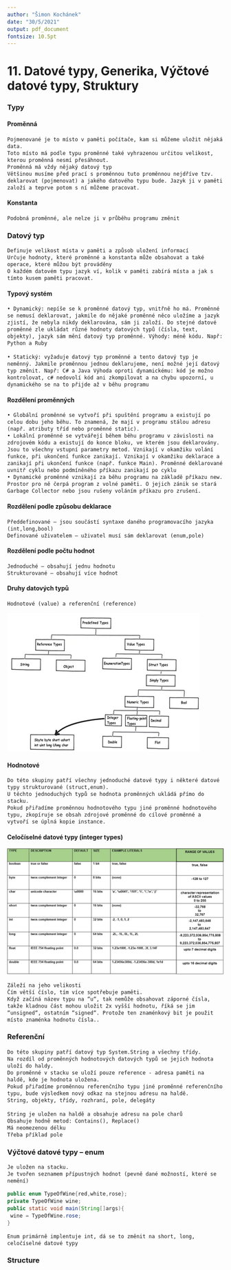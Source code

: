 ```yaml
---
author: "Šimon Kochánek"
date: "30/5/2021"
output: pdf_document
fontsize: 10.5pt
---
```


<style type="text/css">
  body{
    font-size: 10.5pt;
  }
</style>

# 11. Datové typy, Generika, Výčtové datové typy, Struktury

### Typy

#### Proměnná

    Pojmenované je to místo v paměti počítače, kam si můžeme uložit nějaká data.
    Toto místo má podle typu proměnné také vyhrazenou určitou velikost, kterou proměnná nesmí přesáhnout.
    Proměnná má vždy nějaký datový typ
    Většinou musíme před prací s proměnnou tuto proměnnou nejdříve tzv. deklarovat (pojmenovat) a jakého datového typu bude. Jazyk ji v paměti založí a teprve potom s ní můžeme pracovat.

#### Konstanta

    Podobná proměnné, ale nelze ji v průběhu programu změnit

### Datový typ

    Definuje velikost místa v paměti a způsob uložení informací
    Určuje hodnoty, které proměnné a konstanta může obsahovat a také operace, které můžou být prováděny
    O každém datovém typu jazyk ví, kolik v paměti zabírá místa a jak s tímto kusem paměti pracovat.

#### Typový systém

    • Dynamický: nepíše se k proměnné datový typ, vnitřně ho má. Proměnné se nemusí deklarovat, jakmile do nějaké proměnné něco uložíme a jazyk zjistí, že nebyla nikdy deklarována, sám ji založí. Do stejné datové proměnné zle ukládat různé hodnoty datových typů (čísla, text, objekty), jazyk sám mění datový typ proměnné. Výhody: méně kódu. Např: Python a Ruby

    • Statický: vyžaduje datový typ proměnné a tento datový typ je neměnný. Jakmile proměnnou jednou deklarujeme, není možné její datový typ změnit. Např: C# a Java Výhoda oproti dynamickému: kód je možno kontrolovat, c# nedovolí kód ani zkompilovat a na chybu upozorní, u dynamického se na to přijde až v běhu programu

#### Rozdělení proměnných

    • Globální proměnné se vytvoří při spuštění programu a existují po celou dobu jeho běhu. To znamená, že mají v programu stálou adresu (např. atributy tříd nebo proměnné static). 
    • Lokální proměnné se vytvářejí během běhu programu v závislosti na zdrojovém kódu a existují do konce bloku, ve kterém jsou deklarovány. Jsou to všechny vstupní parametry metod. Vznikají v okamžiku volání funkce, při ukončení funkce zanikají. Vznikají v okamžiku deklarace a zanikají při ukončení funkce (např. funkce Main). Proměnné deklarované uvnitř cyklu nebo podmíněného příkazu zanikají po cyklu 
    • Dynamické proměnné vznikají za běhu programu na základě příkazu new.  Prostor pro ně čerpá program z volné paměti. O jejich zánik se stará Garbage Collector nebo jsou rušeny voláním příkazu pro zrušení. 

#### Rozdělení podle způsobu deklarace

    Předdefinované – jsou součástí syntaxe daného programovacího jazyka (int,long,bool)
    Definované uživatelem – uživatel musí sám deklarovat (enum,pole)

#### Rozdělení podle počtu hodnot

    Jednoduché – obsahují jednu hodnotu
    Strukturované – obsahují více hodnot

#### Druhy datových typů

    Hodnotové (value) a referenční (reference)

![](images/VarTypes.png)

#### Hodnotové

    Do této skupiny patří všechny jednoduché datové typy i některé datové typy strukturované (struct,enum). 
    U těchto jednoduchých typů se hodnota proměnných ukládá přímo do stacku. 
    Pokud přiřadíme proměnnou hodnotového typu jiné proměnné hodnotového typu, zkopíruje se obsah zdrojové proměnné do cílové proměnné a vytvoří se úplná kopie instance.

#### Celočíselné datové typy (integer types)


![](images/javaDataTypesSize.png)

    Záleží na jeho velikosti
    Čím větší číslo, tím více spotřebuje paměti.
    Když začíná název typu na “u“, tak nemůže obsahovat záporné čísla, takže kladnou část mohou uložit 2x vyšší hodnotu, říká se jim “unsigned“, ostatním “signed“. Protože ten znaménkový bit je použit místo znaménka hodnotu čísla..

### Referenční

    Do této skupiny patří datový typ System.String a všechny třídy. 
    Na rozdíl od proměnných hodnotových datových typů se jejich hodnota uloží do haldy.
    Do proměnné v stacku se uloží pouze reference - adresa paměti na haldě, kde je hodnota uložena.  
    Pokud přiřadíme proměnnou referenčního typu jiné proměnné referenčního typu, bude výsledkem nový odkaz na stejnou adresu na haldě.
    String, objekty, třídy, rozhraní, pole, delegáty

    String je uložen na haldě a obsahuje adresu na pole charů
    Obsahuje hodně metod: Contains(), Replace()
    Má neomezenou délku
    Třeba příklad pole 

### Výčtové datové typy – enum

    Je uložen na stacku.
    Je tvořen seznamem přípustných hodnot (pevně dané možností, které se nemění)

```java
public enum TypeOfWine{red,white,rose};
private TypeOfWine wine;
public static void main(String[]args){
 wine = TypeOfWine.rose;
}
```

    Enum primárně implentuje int, dá se to změnit na short, long, celočíselné datové typy

### Structure


